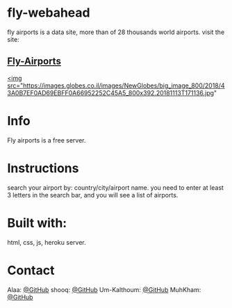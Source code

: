# fly-webahead
fly airports is a data site, more than of 28 thousands world airports.
visit the site: <h2><a href="https://fly-webahead.herokuapp.com/">Fly-Airports</h2>

<img src="https://images.globes.co.il/images/NewGlobes/big_image_800/2018/43A0B7EF0AD69EBFF0A66952252C45A5_800x392.20181113T171136.jpg"
# Info

Fly airports is a free server.

# Instructions

search your airport by: country/city/airport name. 
you need to enter at least 3 letters in the search bar, and you will see a list of airports.

# Built with:

html, css, js, heroku server.


# Contact

Alaa: [@GitHub](https://github.com/alaabashiyi)
shooq: [@GitHub](https://github.com/shoogkabiya)
Um-Kalthoum: [@GitHub](https://github.com/OmklthomAmara)
MuhKham: [@GitHub](https://github.com/muhkham)
